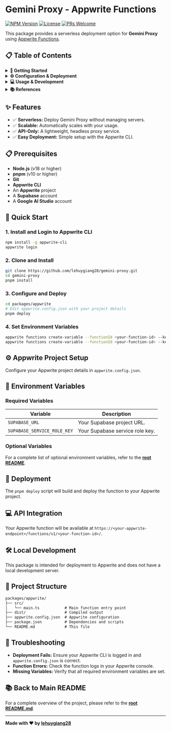 # Gemini Proxy - Appwrite Functions

[![NPM Version](https://img.shields.io/npm/v/@lehuygiang28/gemini-proxy-appwrite?style=flat-square)](https://www.npmjs.com/package/@lehuygiang28/gemini-proxy-appwrite)
[![License](https://img.shields.io/github/license/lehuygiang28/gemini-proxy?style=flat-square)](https://github.com/lehuygiang28/gemini-proxy/blob/main/LICENSE)
[![PRs Welcome](https://img.shields.io/badge/PRs-welcome-brightgreen.svg?style=flat-square)](https://github.com/lehuygiang28/gemini-proxy/pulls)

This package provides a serverless deployment option for **Gemini Proxy** using [Appwrite Functions](https://appwrite.io/docs/products/functions).

## 📋 Table of Contents

<details>
<summary><strong>🚀 Getting Started</strong></summary>

- [Features](#-features)
- [Prerequisites](#-prerequisites)
- [Quick Start](#-quick-start)

</details>

<details>
<summary><strong>⚙️ Configuration & Deployment</strong></summary>

- [Appwrite Project Setup](#️-appwrite-project-setup)
- [Environment Variables](#-environment-variables)
- [Deployment](#-deployment)

</details>

<details>
<summary><strong>💻 Usage & Development</strong></summary>

- [API Integration](#-api-integration)
- [Local Development](#️-local-development)
- [Project Structure](#-project-structure)

</details>

<details>
<summary><strong>📚 References</strong></summary>

- [Troubleshooting](#-troubleshooting)
- [Back to Main README](#-back-to-main-readme)

</details>

## ✨ Features

- ✅ **Serverless:** Deploy Gemini Proxy without managing servers.
- ✅ **Scalable:** Automatically scales with your usage.
- ✅ **API-Only:** A lightweight, headless proxy service.
- ✅ **Easy Deployment:** Simple setup with the Appwrite CLI.

## 📋 Prerequisites

- **Node.js** (v18 or higher)
- **pnpm** (v10 or higher)
- **Git**
- **Appwrite CLI**
- An **Appwrite** project
- A **Supabase** account
- A **Google AI Studio** account

## 🚀 Quick Start

### **1. Install and Login to Appwrite CLI**

```bash
npm install -g appwrite-cli
appwrite login
```

### **2. Clone and Install**

```bash
git clone https://github.com/lehuygiang28/gemini-proxy.git
cd gemini-proxy
pnpm install
```

### **3. Configure and Deploy**

```bash
cd packages/appwrite
# Edit appwrite.config.json with your project details
pnpm deploy
```

### **4. Set Environment Variables**

```bash
appwrite functions create-variable --functionId <your-function-id> --key SUPABASE_URL --value "your-supabase-url"
appwrite functions create-variable --functionId <your-function-id> --key SUPABASE_SERVICE_ROLE_KEY --value "your-service-role-key"
```

## ⚙️ Appwrite Project Setup

Configure your Appwrite project details in `appwrite.config.json`.

## 🌳 Environment Variables

### **Required Variables**

| Variable                    | Description                  |
| --------------------------- | ---------------------------- |
| `SUPABASE_URL`              | Your Supabase project URL.   |
| `SUPABASE_SERVICE_ROLE_KEY` | Your Supabase service role key. |

### **Optional Variables**

For a complete list of optional environment variables, refer to the [**root README**](../../README.md#️-environment-variables).

## 🚀 Deployment

The `pnpm deploy` script will build and deploy the function to your Appwrite project.

## 💻 API Integration

Your Appwrite function will be available at `https://<your-appwrite-endpoint>/functions/v1/<your-function-id>/`.

## 🛠️ Local Development

This package is intended for deployment to Appwrite and does not have a local development server.

## 📁 Project Structure

```md
packages/appwrite/
├── src/
│   └── main.ts           # Main function entry point
├── dist/                 # Compiled output
├── appwrite.config.json  # Appwrite configuration
├── package.json          # Dependencies and scripts
└── README.md             # This file
```

## 🐛 Troubleshooting

- **Deployment Fails:** Ensure your Appwrite CLI is logged in and `appwrite.config.json` is correct.
- **Function Errors:** Check the function logs in your Appwrite console.
- **Missing Variables:** Verify that all required environment variables are set.

## 📚 Back to Main README

For a complete overview of the project, please refer to the [**root README.md**](../../README.md).

---

**Made with ❤️ by [lehuygiang28](https://github.com/lehuygiang28)**
